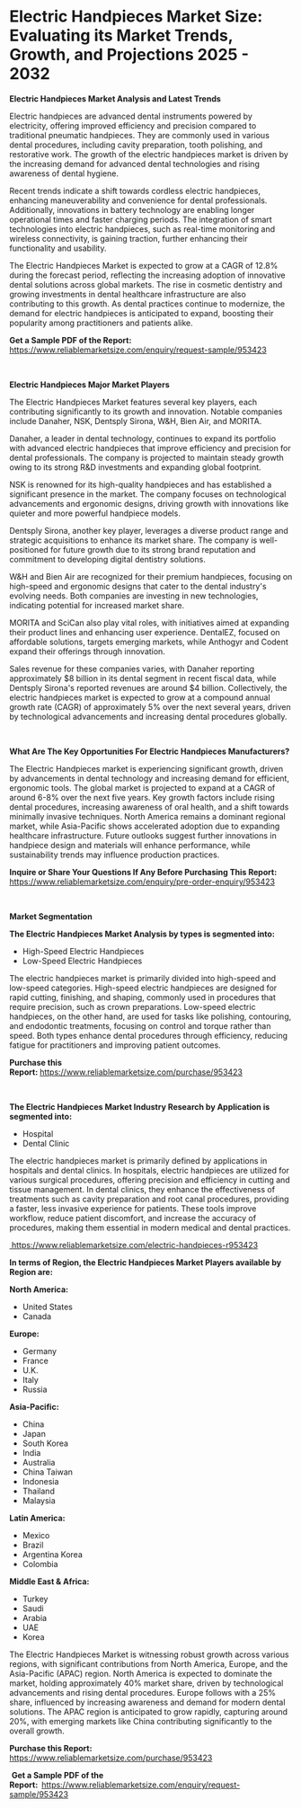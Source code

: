 <p><h1>Electric Handpieces Market Size: Evaluating its Market Trends, Growth, and Projections 2025 - 2032</h1></p><p><strong>Electric Handpieces Market Analysis and Latest Trends</strong></p>
<p><p>Electric handpieces are advanced dental instruments powered by electricity, offering improved efficiency and precision compared to traditional pneumatic handpieces. They are commonly used in various dental procedures, including cavity preparation, tooth polishing, and restorative work. The growth of the electric handpieces market is driven by the increasing demand for advanced dental technologies and rising awareness of dental hygiene.</p><p>Recent trends indicate a shift towards cordless electric handpieces, enhancing maneuverability and convenience for dental professionals. Additionally, innovations in battery technology are enabling longer operational times and faster charging periods. The integration of smart technologies into electric handpieces, such as real-time monitoring and wireless connectivity, is gaining traction, further enhancing their functionality and usability.</p><p>The Electric Handpieces Market is expected to grow at a CAGR of 12.8% during the forecast period, reflecting the increasing adoption of innovative dental solutions across global markets. The rise in cosmetic dentistry and growing investments in dental healthcare infrastructure are also contributing to this growth. As dental practices continue to modernize, the demand for electric handpieces is anticipated to expand, boosting their popularity among practitioners and patients alike.</p></p>
<p><strong>Get a Sample PDF of the Report:&nbsp;</strong> <a href="https://www.reliablemarketsize.com/enquiry/request-sample/953423?utm_campaign=1889&utm_medium=2&utm_source=Github&utm_content=ia&utm_term=18042025&utm_id=electric-handpieces">https://www.reliablemarketsize.com/enquiry/request-sample/953423</a></p>
<p>&nbsp;</p>
<p><strong>Electric Handpieces Major Market Players</strong></p>
<p><p>The Electric Handpieces Market features several key players, each contributing significantly to its growth and innovation. Notable companies include Danaher, NSK, Dentsply Sirona, W&H, Bien Air, and MORITA. </p><p>Danaher, a leader in dental technology, continues to expand its portfolio with advanced electric handpieces that improve efficiency and precision for dental professionals. The company is projected to maintain steady growth owing to its strong R&D investments and expanding global footprint. </p><p>NSK is renowned for its high-quality handpieces and has established a significant presence in the market. The company focuses on technological advancements and ergonomic designs, driving growth with innovations like quieter and more powerful handpiece models. </p><p>Dentsply Sirona, another key player, leverages a diverse product range and strategic acquisitions to enhance its market share. The company is well-positioned for future growth due to its strong brand reputation and commitment to developing digital dentistry solutions. </p><p>W&H and Bien Air are recognized for their premium handpieces, focusing on high-speed and ergonomic designs that cater to the dental industry's evolving needs. Both companies are investing in new technologies, indicating potential for increased market share.</p><p>MORITA and SciCan also play vital roles, with initiatives aimed at expanding their product lines and enhancing user experience. DentalEZ, focused on affordable solutions, targets emerging markets, while Anthogyr and Codent expand their offerings through innovation.</p><p>Sales revenue for these companies varies, with Danaher reporting approximately $8 billion in its dental segment in recent fiscal data, while Dentsply Sirona's reported revenues are around $4 billion. Collectively, the electric handpieces market is expected to grow at a compound annual growth rate (CAGR) of approximately 5% over the next several years, driven by technological advancements and increasing dental procedures globally.</p></p>
<p>&nbsp;</p>
<p><strong>What Are The Key Opportunities For Electric Handpieces Manufacturers?</strong></p>
<p><p>The Electric Handpieces market is experiencing significant growth, driven by advancements in dental technology and increasing demand for efficient, ergonomic tools. The global market is projected to expand at a CAGR of around 6-8% over the next five years. Key growth factors include rising dental procedures, increasing awareness of oral health, and a shift towards minimally invasive techniques. North America remains a dominant regional market, while Asia-Pacific shows accelerated adoption due to expanding healthcare infrastructure. Future outlooks suggest further innovations in handpiece design and materials will enhance performance, while sustainability trends may influence production practices.</p></p>
<p><strong>Inquire or Share Your Questions If Any Before Purchasing This Report:</strong> <a href="https://www.reliablemarketsize.com/enquiry/pre-order-enquiry/953423?utm_campaign=1889&utm_medium=2&utm_source=Github&utm_content=ia&utm_term=18042025&utm_id=electric-handpieces">https://www.reliablemarketsize.com/enquiry/pre-order-enquiry/953423</a></p>
<p>&nbsp;</p>
<p><strong>Market Segmentation</strong></p>
<p><strong>The Electric Handpieces Market Analysis by types is segmented into:</strong></p>
<p><ul><li>High-Speed Electric Handpieces</li><li>Low-Speed Electric Handpieces</li></ul></p>
<p><p>The electric handpieces market is primarily divided into high-speed and low-speed categories. High-speed electric handpieces are designed for rapid cutting, finishing, and shaping, commonly used in procedures that require precision, such as crown preparations. Low-speed electric handpieces, on the other hand, are used for tasks like polishing, contouring, and endodontic treatments, focusing on control and torque rather than speed. Both types enhance dental procedures through efficiency, reducing fatigue for practitioners and improving patient outcomes.</p></p>
<p><strong>Purchase this Report:&nbsp;</strong><a href="https://www.reliablemarketsize.com/purchase/953423?utm_campaign=1889&utm_medium=2&utm_source=Github&utm_content=ia&utm_term=18042025&utm_id=electric-handpieces">https://www.reliablemarketsize.com/purchase/953423</a></p>
<p>&nbsp;</p>
<p><strong>The Electric Handpieces Market Industry Research by Application is segmented into:</strong></p>
<p><ul><li>Hospital</li><li>Dental Clinic</li></ul></p>
<p><p>The electric handpieces market is primarily defined by applications in hospitals and dental clinics. In hospitals, electric handpieces are utilized for various surgical procedures, offering precision and efficiency in cutting and tissue management. In dental clinics, they enhance the effectiveness of treatments such as cavity preparation and root canal procedures, providing a faster, less invasive experience for patients. These tools improve workflow, reduce patient discomfort, and increase the accuracy of procedures, making them essential in modern medical and dental practices.</p></p>
<p><a href="https://www.reliablemarketsize.com/electric-handpieces-r953423?utm_campaign=1889&utm_medium=2&utm_source=Github&utm_content=ia&utm_term=18042025&utm_id=electric-handpieces">&nbsp;https://www.reliablemarketsize.com/electric-handpieces-r953423</a></p>
<p><strong>In terms of Region, the Electric Handpieces Market Players available by Region are:</strong></p>
<p>
    <p> <strong> North America: </strong>
        <ul>
            <li>United States</li>
            <li>Canada</li>
        </ul>
        </p> 
    <p> <strong> Europe: </strong>
        <ul>
            <li>Germany</li>
            <li>France</li>
            <li>U.K.</li>
            <li>Italy</li>
            <li>Russia</li>
        </ul>
        </p> 
    <p> <strong> Asia-Pacific: </strong>
        <ul>
            <li>China</li>
            <li>Japan</li>
            <li>South Korea</li>
            <li>India</li>
            <li>Australia</li>
            <li>China Taiwan</li>
            <li>Indonesia</li>
            <li>Thailand</li>
            <li>Malaysia</li>
        </ul>
        </p> 
    <p> <strong> Latin America: </strong>
        <ul>
            <li>Mexico</li>
            <li>Brazil</li>
            <li>Argentina Korea</li>
            <li>Colombia</li>
        </ul>
        </p> 
    <p> <strong> Middle East & Africa: </strong>
        <ul>
            <li>Turkey</li>
            <li>Saudi</li>
            <li>Arabia</li>
            <li>UAE</li>
            <li>Korea</li>
        </ul>
    </p>
    </p>
<p><p>The Electric Handpieces Market is witnessing robust growth across various regions, with significant contributions from North America, Europe, and the Asia-Pacific (APAC) region. North America is expected to dominate the market, holding approximately 40% market share, driven by technological advancements and rising dental procedures. Europe follows with a 25% share, influenced by increasing awareness and demand for modern dental solutions. The APAC region is anticipated to grow rapidly, capturing around 20%, with emerging markets like China contributing significantly to the overall growth.</p></p>
<p><strong>Purchase this Report: </strong><a href="https://www.reliablemarketsize.com/purchase/953423?utm_campaign=1889&utm_medium=2&utm_source=Github&utm_content=ia&utm_term=18042025&utm_id=electric-handpieces">https://www.reliablemarketsize.com/purchase/953423</a></p>
<p>&nbsp;<strong>Get a Sample PDF of the Report:&nbsp;&nbsp;</strong><a href="https://www.reliablemarketsize.com/enquiry/request-sample/953423?utm_campaign=1889&utm_medium=2&utm_source=Github&utm_content=ia&utm_term=18042025&utm_id=electric-handpieces">https://www.reliablemarketsize.com/enquiry/request-sample/953423</a></p>
<p><strong></strong></p>
<p><p></p><p></p><p></p></p>